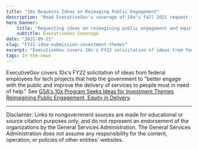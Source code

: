 ```yaml
---
title: "10x Requests Ideas on Reimaging Public Engagement"
description: "Read ExecutiveGov's coverage of 10x's fall 2021 request for idea submissions for FY22 investments."
hero_banner:
    title: "Requesting ideas on reimagining public engagement and equity in delivery"
    subtitle: ExecutiveGov Coverage
date: "2021-09-21"
slug: "FY22-idea-submission-investment-themes"
excerpt: "ExecutiveGov covers 10x's FY22 solicitation of ideas from federal employees for tech projects that help the government to \"better engage with the public and improve the delivery of services to people most in need of help.\""
tags: In-the-news
---
```


ExecutiveGov covers 10x's FY22 solicitation of ideas from federal employees for tech projects that help the government to "better engage with the public and improve the delivery of services to people most in need of help." See <a class="usa-link usa-link--external" rel="noreferrer" href="https://executivegov.com/2023/09/gsas-10x-program-seeks-ideas-for-investment-themes-reimagining-public-engagement-equity-in-delivery/">GSA's 10x Program Seeks Ideas for Investment Themes Reimagining Public Engagement, Equity in Delivery</a>.

---

<p class="disclaimer">Disclaimer: Links to nongovernment sources are made for educational or source citation purposes only, and do not represent an endorsement of the organizations by the General Services Administration. The General Services Administration does not assume any responsibility for the content, operation, or policies of other entities' websites.
</p>
